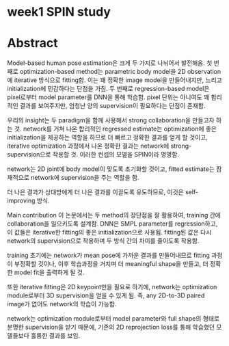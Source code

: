 # week1 SPIN study 

# Abstract

Model-based human pose estimation은 크게 두 가지로 나뉘어서 발전해옴. 첫 번째로 optimization-based method는 parametric body model을 2D observation에 iterative 방식으로 fitting함. 이는 꽤 정확한 image model을 만들어내지만, 느리고 initialization에 민감하다는 단점을 가짐. 두 번째로 regression-based model은 pixel로부터 model parameter를 DNN을 통해 학습함. pixel 단위는 아니여도 꽤 합리적인 결과를 보여주지만, 엄청난 양의 supervision이 필요하다는 단점이 존재함.

우리의 insight는 두 paradigm을 함께 사용해서 strong collaboration을 만들고자 하는 것. network를 거쳐 나온 합리적인 regressed estimate는 optimization에 좋은 initialization을 제공하는 역할을 하므로 더 빠르고 정확한 결과를 얻게 할 것이고, iterative optimization 과정에서 나온 정확한 결과는 network에 strong-supervision으로 작용할 것. 이러한 컨셉의 모델을 SPIN이라 명명함.

network는 2D joint에 body model이 맞도록 초기화할 것이고, fitted estimate는 잠재적으로 network에 supervision을 주는 역할을 함.

더 나은 결과가 상대방에게 더 나은 결과를 이끌도록 유도하므로, 이것은 self-improving 방식.

Main contribution
이 논문에서는 두 method의 장단점을 잘 활용하여, training 간에 collaboration을 일으키도록 설계함. DNN은 SMPL parameter를 regression하고, 이 값들은 iterative한 fitting의 좋은 initialization으로 사용됨. fitting된 값은 다시 network의 supervision으로 작용하며 두 방식 간의 차이를 줄이도록 작용함.

training 초기에는 network가 mean pose에 가까운 결과를 만들어내므로 fitting 과정이 부정확할 것이나, 이후 학습과정을 거치며 더 meaningful shape을 만들고, 더 정확한 model fit을 출력하게 될 것.

또한 iterative fitting은 2D keypoint만을 필요로 하기에, network는 optimization module로부터 3D supervision을 얻을 수 있게 됨. 즉, any 2D-to-3D paired image가 없어도 network의 학습이 가능함.

network는 optimization module로부터 model parameter와 full shape의 형태로 분명한 supervision을 받기 때문에, 기존의 2D reprojection loss를 통해 학습했던 모델들보다 훌륭한 결과를 보임.
